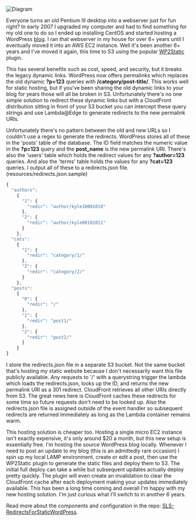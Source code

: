 ![Diagram](https://kyle138.github.io/SLS-RedirectsForStaticWordPress/RedirectsForStaticWordPress-diagram.jpg)

Everyone turns an old Pentium III desktop into a webserver just for fun right? In early 2007 I upgraded my computer and had to find something for my old one to do so I ended up installing CentOS and started hosting a WordPress [blog](https://nighthawk.kylemunz.com). I ran that webserver in my house for over 6+ years until I eventually moved it into an AWS EC2 instance. Well it's been another 6+ years and I've moved it again, this time to S3 using the popular [WP2Static](https://wp2static.com/) plugin.

This has several benefits such as cost, speed, and security, but it breaks the legacy dynamic links. WordPress now offers permalinks which replaces the old dynamic **?p=123** queries with **/category/post-title/**. This works well for static hosting, but if you've been sharing the old dynamic links to your blog for years those will all be broken in S3. Unfortunately there's no one simple solution to redirect these dynamic links but with a CloudFront distribution sitting in front of your S3 bucket you can intercept these query strings and use Lambda@Edge to generate redirects to the new permalink URIs.

Unfortunately there's no pattern between the old and new URLs so I couldn't use a regex to generate the redirects. WordPress stores all of these in the 'posts' table of the database. The ID field matches the numeric value in the **?p=123** query and the **post_name** is the new permalink URI. There's also the 'users' table which holds the redirect values for any **?author=123** queries. And also the 'terms' table holds the values for any **?cat=123** queries. I output all of these to a redirects.json file. (resources/redirects.json.sample)
```javascript
{
  "authors":
    {
      "1": {
        "redir": "author/kyle10001010"
      },
      "2": {
        "redir": "author/kyle00101011"
      }
    },
  "cats":
    {
      "1": {
        "redir": "category/1/"
      },
      "2": {
        "redir": "category/2/"
      }
    },
  "posts":
    {
      "0": {
        "redir": "/"
      },
      "1": {
        "redir": "post1/"
      },
      "2": {
        "redir": "post2/"
      }
    }
}
```

I store the redirects.json file in a separate S3 bucket. Not the same bucket that's hosting my static website because I don't necessarily want this file publicly available. Any requests to '/' with a querystring trigger the lambda which loads the redirects.json, looks up the ID, and returns the new permalink URI as a 301 redirect. CloudFront retrieves all other URIs directly from S3. The great news here is CloudFront caches these redirects for some time so future requests don't need to be looked up. Also the redirects.json file is assigned outside of the event handler so subsequent redirects are returned immediately as long as the Lambda container remains warm.

This hosting solution is cheaper too. Hosting a single micro EC2 instance isn't exactly expensive, it's only around $20 a month, but this new setup is essentially free. I'm hosting the source WordPress blog locally. Whenever I need to post an update to my blog (this is an admittedly rare occasion) I spin up my local LAMP environment, create or edit a post, then use the WP2Static plugin to generate the static files and deploy them to S3. The initial full deploy can take a while but subsequent updates actually deploy pretty quickly. The plugin will even create an invalidation to clear the CloudFront cache after each deployment making your updates immediately available. This has been a long time coming and overall I'm happy with my new hosting solution. I'm just curious what I'll switch to in another 6 years.

Read more about the components and configuration in the repo: [SLS-RedirectsForStaticWordPress](https://github.com/kyle138/SLS-RedirectsForStaticWordPress).
